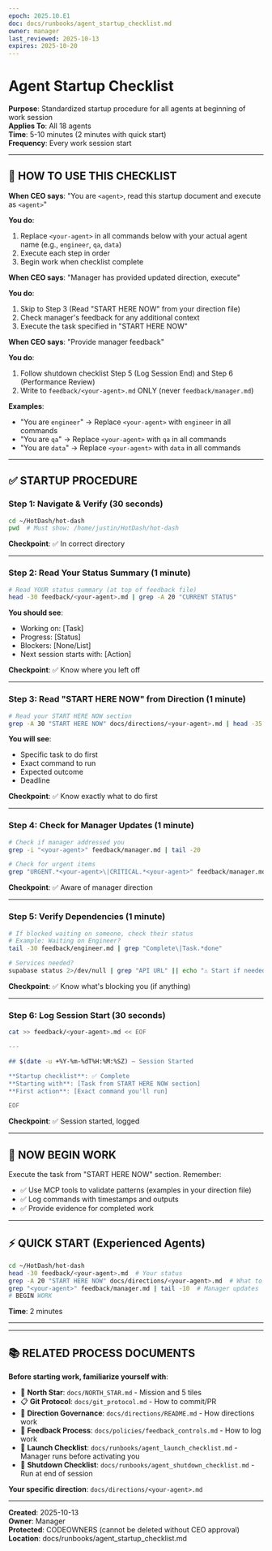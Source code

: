 ```yaml
---
epoch: 2025.10.E1
doc: docs/runbooks/agent_startup_checklist.md
owner: manager
last_reviewed: 2025-10-13
expires: 2025-10-20
---
```


# Agent Startup Checklist

**Purpose**: Standardized startup procedure for all agents at beginning of work session  
**Applies To**: All 18 agents  
**Time**: 5-10 minutes (2 minutes with quick start)  
**Frequency**: Every work session start

---

## 🎯 HOW TO USE THIS CHECKLIST

**When CEO says**: "You are `<agent>`, read this startup document and execute as `<agent>`"

**You do**:
1. Replace `<your-agent>` in all commands below with your actual agent name (e.g., `engineer`, `qa`, `data`)
2. Execute each step in order
3. Begin work when checklist complete

**When CEO says**: "Manager has provided updated direction, execute"

**You do**:
1. Skip to Step 3 (Read "START HERE NOW" from your direction file)
2. Check manager's feedback for any additional context
3. Execute the task specified in "START HERE NOW"

**When CEO says**: "Provide manager feedback"

**You do**:
1. Follow shutdown checklist Step 5 (Log Session End) and Step 6 (Performance Review)
2. Write to `feedback/<your-agent>.md` ONLY (never `feedback/manager.md`)

**Examples**:
- "You are `engineer`" → Replace `<your-agent>` with `engineer` in all commands
- "You are `qa`" → Replace `<your-agent>` with `qa` in all commands
- "You are `data`" → Replace `<your-agent>` with `data` in all commands

---

## ✅ STARTUP PROCEDURE

### Step 1: Navigate & Verify (30 seconds)
```bash
cd ~/HotDash/hot-dash
pwd  # Must show: /home/justin/HotDash/hot-dash
```

**Checkpoint**: ✅ In correct directory

---

### Step 2: Read Your Status Summary (1 minute)

```bash
# Read YOUR status summary (at top of feedback file)
head -30 feedback/<your-agent>.md | grep -A 20 "CURRENT STATUS"
```

**You should see**:
- Working on: [Task]
- Progress: [Status]
- Blockers: [None/List]
- Next session starts with: [Action]

**Checkpoint**: ✅ Know where you left off

---

### Step 3: Read "START HERE NOW" from Direction (1 minute)

```bash
# Read your START HERE NOW section
grep -A 30 "START HERE NOW" docs/directions/<your-agent>.md | head -35
```

**You will see**:
- Specific task to do first
- Exact command to run
- Expected outcome
- Deadline

**Checkpoint**: ✅ Know exactly what to do first

---

### Step 4: Check for Manager Updates (1 minute)

```bash
# Check if manager addressed you
grep -i "<your-agent>" feedback/manager.md | tail -20

# Check for urgent items
grep "URGENT.*<your-agent>\|CRITICAL.*<your-agent>" feedback/manager.md | tail -5
```

**Checkpoint**: ✅ Aware of manager direction

---

### Step 5: Verify Dependencies (1 minute)

```bash
# If blocked waiting on someone, check their status
# Example: Waiting on Engineer?
tail -30 feedback/engineer.md | grep "Complete\|Task.*done"

# Services needed?
supabase status 2>/dev/null | grep "API URL" || echo "⚠️ Start if needed: supabase start"
```

**Checkpoint**: ✅ Know what's blocking you (if anything)

---

### Step 6: Log Session Start (30 seconds)

```bash
cat >> feedback/<your-agent>.md << EOF

---

## $(date -u +%Y-%m-%dT%H:%M:%SZ) — Session Started

**Startup checklist**: ✅ Complete
**Starting with**: [Task from START HERE NOW section]
**First action**: [Exact command you'll run]

EOF
```

**Checkpoint**: ✅ Session started, logged

---

## 🎯 NOW BEGIN WORK

Execute the task from "START HERE NOW" section. Remember:
- ✅ Use MCP tools to validate patterns (examples in your direction file)
- ✅ Log commands with timestamps and outputs
- ✅ Provide evidence for completed work

---

## ⚡ QUICK START (Experienced Agents)

```bash
cd ~/HotDash/hot-dash
head -30 feedback/<your-agent>.md  # Your status
grep -A 20 "START HERE NOW" docs/directions/<your-agent>.md  # What to do
grep "<your-agent>" feedback/manager.md | tail -10  # Manager updates
# BEGIN WORK
```

**Time**: 2 minutes

---

---

## 📚 RELATED PROCESS DOCUMENTS

**Before starting work, familiarize yourself with**:
- 📍 **North Star**: `docs/NORTH_STAR.md` - Mission and 5 tiles
- 📋 **Git Protocol**: `docs/git_protocol.md` - How to commit/PR
- 🎯 **Direction Governance**: `docs/directions/README.md` - How directions work
- 📝 **Feedback Process**: `docs/policies/feedback_controls.md` - How to log work
- 🚀 **Launch Checklist**: `docs/runbooks/agent_launch_checklist.md` - Manager runs before activating you
- 🧹 **Shutdown Checklist**: `docs/runbooks/agent_shutdown_checklist.md` - Run at end of session

**Your specific direction**: `docs/directions/<your-agent>.md`

---

**Created**: 2025-10-13  
**Owner**: Manager  
**Protected**: CODEOWNERS (cannot be deleted without CEO approval)  
**Location**: docs/runbooks/agent_startup_checklist.md

